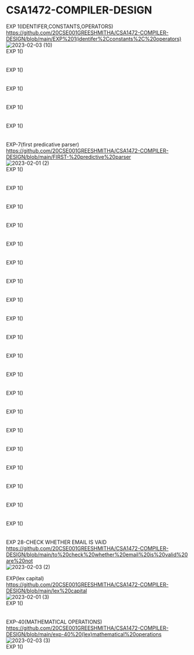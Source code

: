 # CSA1472-COMPILER-DESIGN 
EXP 1(IDENTIFER,CONSTANTS,OPERATORS)<br>
https://github.com/20CSE001GREESHMITHA/CSA1472-COMPILER-DESIGN/blob/main/EXP%201(identifer%2Cconstants%2C%20operators)<br>
![2023-02-03 (10)](https://user-images.githubusercontent.com/114045813/216751103-191f42a1-64ca-46af-a8f6-7b23d7217084.png)
<br>
EXP 1()<br>
<br>
<br>
EXP 1()<br>
<br>
<br>
EXP 1()<br>
<br>
<br>
EXP 1()<br>
<br>
<br>
EXP 1()<br>
<br>
<br>
EXP-7(first predicative parser) <br>
https://github.com/20CSE001GREESHMITHA/CSA1472-COMPILER-DESIGN/blob/main/FIRST-%20predictive%20parser <br>
![2023-02-01 (2)](https://user-images.githubusercontent.com/114045813/216750029-4f41a46e-0924-4029-813e-6c4ad8f48d5e.png) <br>
EXP 1()<br>
<br>
<br>
EXP 1()<br>
<br>
<br>
EXP 1()<br>
<br>
<br>
EXP 1()<br>
<br>
<br>
EXP 1()<br>
<br>
<br>
EXP 1()<br>
<br>
<br>EXP 1()<br>
<br>
<br>
EXP 1()<br>
<br>
<br>
EXP 1()<br>
<br>
<br>
EXP 1()<br>
<br>
<br>
EXP 1()<br>
<br>
<br>
EXP 1()<br>
<br>
<br>
EXP 1()<br>
<br>
<br>
EXP 1()<br>
<br>
<br>
EXP 1()<br>
<br>
<br>
EXP 1()<br>
<br>
<br>
EXP 1()<br>
<br>
<br>
EXP 1()<br>
<br>
<br>
EXP 1()<br>
<br>
<br>
EXP 1()<br>
<br>
<br>
EXP 28-CHECK WHETHER EMAIL IS VAID <br>
https://github.com/20CSE001GREESHMITHA/CSA1472-COMPILER-DESIGN/blob/main/to%20check%20whether%20email%20is%20valid%20are%20not <br>
![2023-02-03 (2)](https://user-images.githubusercontent.com/114045813/216750125-2bb2d523-6a90-49c7-8085-575f832fb0bf.png) <br>

EXP(lex capital)<br>
https://github.com/20CSE001GREESHMITHA/CSA1472-COMPILER-DESIGN/blob/main/lex%20capital<br>
![2023-02-01 (3)](https://user-images.githubusercontent.com/114045813/216750409-7f556c96-da4b-43fd-9703-76f4bbe67662.png)<br>
EXP 1()<br>
<br>
<br>
EXP-40(MATHEMATICAL OPERATIONS)<br>
https://github.com/20CSE001GREESHMITHA/CSA1472-COMPILER-DESIGN/blob/main/exp-40%20(lex)mathematical%20operations<br>
![2023-02-03 (3)](https://user-images.githubusercontent.com/114045813/216750739-3a68f030-5341-436d-ac59-c27d23459798.png)<br>
EXP 1()<br>
<br>
<br>

